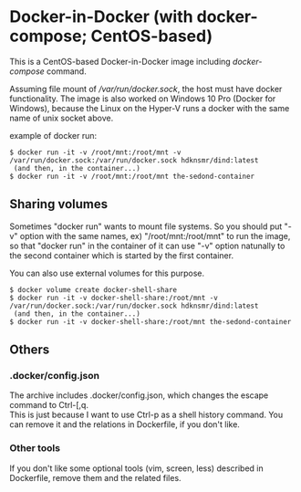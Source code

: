 # Docker-in-Docker (with docker-compose; CentOS-based)

This is a CentOS-based Docker-in-Docker image including *docker-compose* command.

Assuming file mount of */var/run/docker.sock*, the host must have docker functionality. 
The image is also worked on Windows 10 Pro (Docker for Windows), because the Linux on the Hyper-V runs a docker with the same name of unix socket above.

example of docker run:

    $ docker run -it -v /root/mnt:/root/mnt -v /var/run/docker.sock:/var/run/docker.sock hdknsmr/dind:latest
     (and then, in the container...)
    $ docker run -it -v /root/mnt:/root/mnt the-sedond-container
    
## Sharing volumes

Sometimes "docker run" wants to mount file systems.
So you should put "-v" option with the same names, ex) "/root/mnt:/root/mnt" to run the image, so that "docker run" in the container of it can use "-v" option natunally to the second container  which is started by the first container.

You can also use external volumes for this purpose.

    $ docker volume create docker-shell-share
    $ docker run -it -v docker-shell-share:/root/mnt -v /var/run/docker.sock:/var/run/docker.sock hdknsmr/dind:latest
     (and then, in the container...)
    $ docker run -it -v docker-shell-share:/root/mnt the-sedond-container

## Others
### .docker/config.json

The archive includes .docker/config.json, which changes the escape command to Ctrl-\[,q.  
This is just because I want to use Ctrl-p as a shell history command.
You can remove it and the relations in Dockerfile, if you don't like.

### Other tools

If you don't like some optional tools (vim, screen, less) described in Dockerfile, remove them and the related files.


